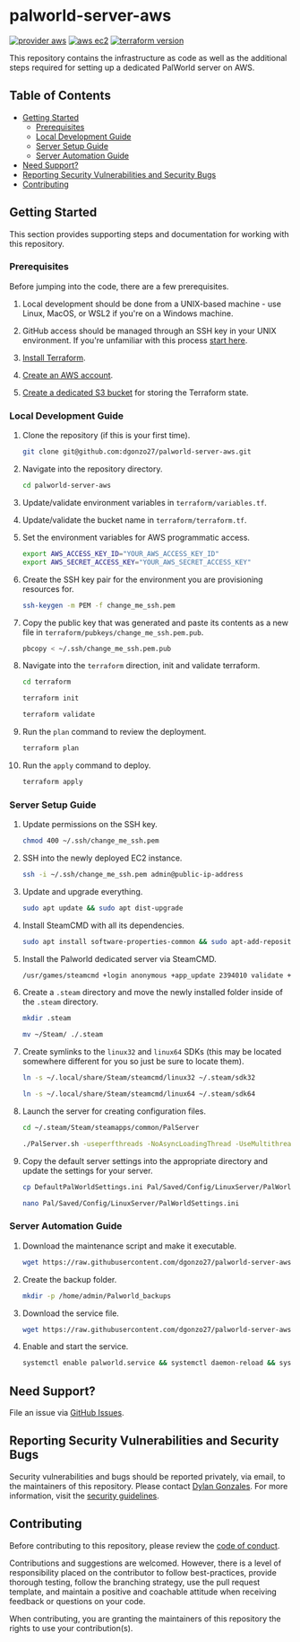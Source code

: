 # palworld-server-aws

[![provider aws](https://img.shields.io/badge/provider-aws-blue?logo=amazonaws)](https://img.shields.io/badge/provider-aws-blue?logo=amazonaws) [![aws ec2](https://img.shields.io/badge/aws-ec2-blue?logo=amazonec2&logoColor=#FF9900)](https://img.shields.io/badge/aws-ec2-blue?logo=amazonec2&logoColor=#FF9900) [![terraform version](https://img.shields.io/badge/terraform-v5.33.0-blue?logo=terraform&logoColor=purple)](https://img.shields.io/badge/terraform-v1.2.4-blue?logo=terraform&logoColor=purple)

This repository contains the infrastructure as code as well as the additional steps required for setting up a dedicated PalWorld server on AWS.

## Table of Contents

- [Getting Started](#getting-started)
  - [Prerequisites](#prerequisites)
  - [Local Development Guide](#local-development-guide)
  - [Server Setup Guide](#server-setup-guide)
  - [Server Automation Guide](#server-automation-guide)
- [Need Support?](#need-support)
- [Reporting Security Vulnerabilities and Security Bugs](#reporting-security-vulnerabilities-and-security-bugs)
- [Contributing](#contributing)

## Getting Started

This section provides supporting steps and documentation for working with this repository.

### Prerequisites

Before jumping into the code, there are a few prerequisites.

1. Local development should be done from a UNIX-based machine - use Linux, MacOS, or WSL2 if you're on a Windows machine.

2. GitHub access should be managed through an SSH key in your UNIX environment. If you're unfamiliar with this process [start here](https://docs.github.com/en/authentication/connecting-to-github-with-ssh).

3. [Install Terraform](https://learn.hashicorp.com/tutorials/terraform/install-cli).

4. [Create an AWS account](https://aws.amazon.com/resources/create-account/).

5. [Create a dedicated S3 bucket](https://docs.aws.amazon.com/AmazonS3/latest/userguide/creating-bucket.html) for storing the Terraform state.

### Local Development Guide

1. Clone the repository (if this is your first time).

   ```sh
   git clone git@github.com:dgonzo27/palworld-server-aws.git
   ```

2. Navigate into the repository directory.

   ```sh
   cd palworld-server-aws
   ```

3. Update/validate environment variables in `terraform/variables.tf`.

4. Update/validate the bucket name in `terraform/terraform.tf`.

5. Set the environment variables for AWS programmatic access.

   ```sh
   export AWS_ACCESS_KEY_ID="YOUR_AWS_ACCESS_KEY_ID"
   export AWS_SECRET_ACCESS_KEY="YOUR_AWS_SECRET_ACCESS_KEY"
   ```

6. Create the SSH key pair for the environment you are provisioning resources for.

   ```sh
   ssh-keygen -m PEM -f change_me_ssh.pem
   ```

7. Copy the public key that was generated and paste its contents as a new file in `terraform/pubkeys/change_me_ssh.pem.pub`.

   ```sh
   pbcopy < ~/.ssh/change_me_ssh.pem.pub
   ```

8. Navigate into the `terraform` direction, init and validate terraform.

   ```sh
   cd terraform

   terraform init

   terraform validate
   ```

9. Run the `plan` command to review the deployment.

   ```sh
   terraform plan
   ```

10. Run the `apply` command to deploy.

    ```sh
    terraform apply
    ```

### Server Setup Guide

1. Update permissions on the SSH key.

   ```sh
   chmod 400 ~/.ssh/change_me_ssh.pem
   ```

2. SSH into the newly deployed EC2 instance.

   ```sh
   ssh -i ~/.ssh/change_me_ssh.pem admin@public-ip-address
   ```

3. Update and upgrade everything.

   ```sh
   sudo apt update && sudo apt dist-upgrade
   ```

4. Install SteamCMD with all its dependencies.

   ```sh
   sudo apt install software-properties-common && sudo apt-add-repository non-free && sudo dpkg --add-architecture i386 && sudo apt update && sudo apt install steamcmd
   ```

5. Install the Palworld dedicated server via SteamCMD.

   ```sh
   /usr/games/steamcmd +login anonymous +app_update 2394010 validate +quit
   ```

6. Create a `.steam` directory and move the newly installed folder inside of the `.steam` directory.

   ```sh
   mkdir .steam

   mv ~/Steam/ ./.steam
   ```

7. Create symlinks to the `linux32` and `linux64` SDKs (this may be located somewhere different for you so just be sure to locate them).

   ```sh
   ln -s ~/.local/share/Steam/steamcmd/linux32 ~/.steam/sdk32

   ln -s ~/.local/share/Steam/steamcmd/linux64 ~/.steam/sdk64
   ```

8. Launch the server for creating configuration files.

   ```sh
   cd ~/.steam/Steam/steamapps/common/PalServer

   ./PalServer.sh -useperfthreads -NoAsyncLoadingThread -UseMultithreadForDS
   ```

9. Copy the default server settings into the appropriate directory and update the settings for your server.

   ```sh
   cp DefaultPalWorldSettings.ini Pal/Saved/Config/LinuxServer/PalWorldSettings.ini

   nano Pal/Saved/Config/LinuxServer/PalWorldSettings.ini
   ```

### Server Automation Guide

1. Download the maintenance script and make it executable.

   ```sh
   wget https://raw.githubusercontent.com/dgonzo27/palworld-server-aws/master/scripts/palworld-maintenance.sh -P /home/admin/ && chmod +x /home/admin/palworld-maintenance.sh
   ```

2. Create the backup folder.

   ```sh
   mkdir -p /home/admin/Palworld_backups
   ```

3. Download the service file.

   ```sh
   wget https://raw.githubusercontent.com/dgonzo27/palworld-server-aws/master/scripts/palworld.service -P /etc/systemd/system/
   ```

4. Enable and start the service.

   ```sh
   systemctl enable palworld.service && systemctl daemon-reload && systemctl start palworld.service
   ```

## Need Support?

File an issue via [GitHub Issues](https://github.com/dgonzo27/rust-yew-tailwind/issues).

## Reporting Security Vulnerabilities and Security Bugs

Security vulnerabilities and bugs should be reported privately, via email, to the maintainers of this repository. Please contact [Dylan Gonzales](mailto:dylangonzales247@gmail.com). For more information, visit the [security guidelines](./SECURITY.md).

## Contributing

Before contributing to this repository, please review the [code of conduct](./CODE_OF_CONDUCT.md).

Contributions and suggestions are welcomed. However, there is a level of responsibility placed on the contributor to follow best-practices, provide thorough testing, follow the branching strategy, use the pull request template, and maintain a positive and coachable attitude when receiving feedback or questions on your code.

When contributing, you are granting the maintainers of this repository the rights to use your contribution(s).
